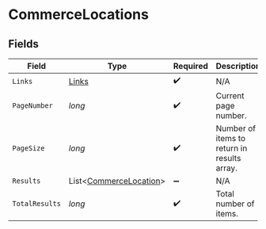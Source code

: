 # CommerceLocations


## Fields

| Field                                                             | Type                                                              | Required                                                          | Description                                                       |
| ----------------------------------------------------------------- | ----------------------------------------------------------------- | ----------------------------------------------------------------- | ----------------------------------------------------------------- |
| `Links`                                                           | [Links](../../Models/Shared/Links.md)                             | :heavy_check_mark:                                                | N/A                                                               |
| `PageNumber`                                                      | *long*                                                            | :heavy_check_mark:                                                | Current page number.                                              |
| `PageSize`                                                        | *long*                                                            | :heavy_check_mark:                                                | Number of items to return in results array.                       |
| `Results`                                                         | List<[CommerceLocation](../../Models/Shared/CommerceLocation.md)> | :heavy_minus_sign:                                                | N/A                                                               |
| `TotalResults`                                                    | *long*                                                            | :heavy_check_mark:                                                | Total number of items.                                            |